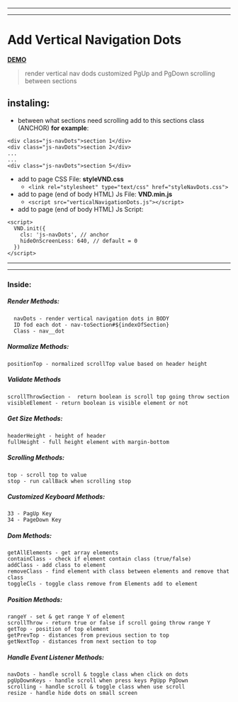 ________________________________________________________
________________________________________________________
# Add Vertical Navigation Dots

**[DEMO](https://sakalx.github.io/navigate-dots)**

> render vertical nav dods
 customized PgUp and PgDown scrolling between sections

## instaling:
+ between what sections need scrolling
add to this sections class (ANCHOR) **for example**:
```
<div class="js-navDots">section 1</div>
<div class="js-navDots">section 2</div>
...
...
<div class="js-navDots">section 5</div>
```
+ add to page CSS File: **styleVND.css**
  + `<link rel="stylesheet" type="text/css" href="styleNavDots.css">`
+ add to page (end of body HTML) Js File: **VND.min.js**
    + `<script src="verticalNavigationDots.js"></script>`
+ add to page (end of body HTML) Js Script:
```
<script>
  VND.init({
    cls: 'js-navDots', // anchor
    hideOnScreenLess: 640, // default = 0
  })
</script>
```

________________________________________________________
________________________________________________________

### Inside:
##### Render Methods:
```
  navDots - render vertical navigation dots in BODY
  ID fod each dot - nav-toSection#${indexOfSection}
  Class - nav__dot
```
##### Normalize Methods:
```
positionTop - normalized scrollTop value based on header height
```
##### Validate Methods
```
scrollThrowSection -  return boolean is scroll top going throw section
visibleElement - return boolean is visible element or not
```
##### Get Size Methods:
```
headerHeight - height of header
fullHeight - full height element with margin-bottom
```
##### Scrolling Methods:
```
top - scroll top to value
stop - run callBack when scrolling stop
```
##### Customized Keyboard Methods:
```
33 - PagUp Key
34 - PageDown Key
```
##### Dom Methods:
```
getAllElements - get array elements
containClass - check if element contain class (true/false)
addClass - add class to element
removeClass - find element with class between elements and remove that class
toggleCls - toggle class remove from Elements add to element
```
##### Position Methods:
```
rangeY - set & get range Y of element
scrollThrow - return true or false if scroll going throw range Y
getTop - position of top element
getPrevTop - distances from previous section to top
getNextTop - distances from next section to top
```
##### Handle Event Listener Methods:
```
navDots - handle scroll & toggle class when click on dots
pgUpDownKeys - handle scroll when press keys PgUpp PgDown
scrolling - handle scroll & toggle class when use scroll
resize - handle hide dots on small screen
```
